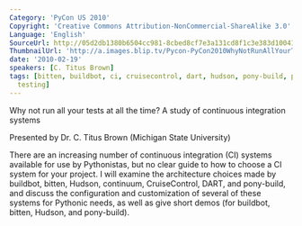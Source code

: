 ```yaml
---
Category: 'PyCon US 2010'
Copyright: 'Creative Commons Attribution-NonCommercial-ShareAlike 3.0'
Language: 'English'
SourceUrl: http://05d2db1380b6504cc981-8cbed8cf7e3a131cd8f1c3e383d10041.r93.cf2.rackcdn.com/pycon-us-2010/326_why-not-run-all-your-tests-all-the-time-a-study-of-continuous-integration-systems-160.m4v
ThumbnailUrl: 'http://a.images.blip.tv/Pycon-PyCon2010WhyNotRunAllYourTestsAllTheTimeAStudyOfCon964.png'
date: '2010-02-19'
speakers: [C. Titus Brown]
tags: [bitten, buildbot, ci, cruisecontrol, dart, hudson, pony-build, pycon, pycon2010,
  testing]
---
```

Why not run all your tests at all the time? A study of continuous integration
systems

  
Presented by Dr. C. Titus Brown (Michigan State University)

  
There are an increasing number of continuous integration (CI) systems
available for use by Pythonistas, but no clear guide to how to choose a CI
system for your project. I will examine the architecture choices made by
buildbot, bitten, Hudson, continuum, CruiseControl, DART, and pony-build, and
discuss the configuration and customization of several of these systems for
Pythonic needs, as well as give short demos (for buildbot, bitten, Hudson, and
pony-build).

